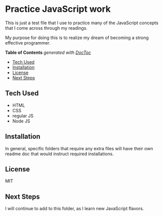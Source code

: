 # Practice JavaScript work

This is just a test file that I use to practice many of the JavaScript concepts that I come across through my readings. 

My purpose for doing this is to realize my dream of becoming a strong effective programmer. 

<!-- START doctoc generated TOC please keep comment here to allow auto update -->
<!-- DON'T EDIT THIS SECTION, INSTEAD RE-RUN doctoc TO UPDATE -->
**Table of Contents**  *generated with [DocToc](https://github.com/thlorenz/doctoc)*

- [Tech Used](#tech-used)
- [Installation](#installation)
- [License](#license)
- [Next Steps](#next-steps)

<!-- END doctoc generated TOC please keep comment here to allow auto update -->

## Tech Used

- HTML
- CSS
- regular JS
- Node JS

## Installation

In general,  specific folders that require any extra files will have their own readme doc that would instruct required installations. 

## License

MIT

## Next Steps

I will continue to add to this folder, as I learn new JavaScript flavors. 
